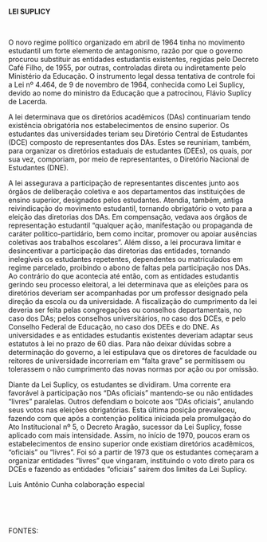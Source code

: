 **LEI SUPLICY**

 

O novo regime político organizado em abril de 1964 tinha no movimento
estudantil um forte elemento de antagonismo, razão por que o governo
procurou substituir as entidades estudantis existentes, regidas pelo
Decreto Café Filho, de 1955, por outras, controladas direta ou
indiretamente pelo Ministério da Educação. O instrumento legal dessa
tentativa de controle foi a Lei nº 4.464, de 9 de novembro de 1964,
conhecida como Lei Suplicy, devido ao nome do ministro da Educação que a
patrocinou, Flávio Suplicy de Lacerda.

A lei determinava que os diretórios acadêmicos (DAs) continuariam tendo
existência obrigatória nos estabelecimentos de ensino superior. Os
estudantes das universidades teriam seu Diretório Central de Estudantes
(DCE) composto de representantes dos DAs. Estes se reuniriam, também,
para organizar os diretórios estaduais de estudantes (DEEs), os quais,
por sua vez, comporiam, por meio de representantes, o Diretório Nacional
de Estudantes (DNE).

A lei assegurava a participação de representantes discentes junto aos
órgãos de deliberação coletiva e aos departamentos das instituições de
ensino superior, designados pelos estudantes. Atendia, também, antiga
reivindicação do movimento estudantil, tornando obrigatório o voto para
a eleição das diretorias dos DAs. Em compensação, vedava aos órgãos de
representação estudantil “qualquer ação, manifestação ou propaganda de
caráter político-partidário, bem como incitar, promover ou apoiar
ausências coletivas aos trabalhos escolares”. Além disso, a lei
procurava limitar e desincentivar a participação das diretorias das
entidades, tornando inelegíveis os estudantes repetentes, dependentes ou
matriculados em regime parcelado, proibindo o abono de faltas pela
participação nos DAs. Ao contrário do que acontecia até então, com as
entidades estudantis gerindo seu processo eleitoral, a lei determinava
que as eleições para os diretórios deveriam ser acompanhadas por um
professor designado pela direção da escola ou da universidade. A
fiscalização do cumprimento da lei deveria ser feita pelas congregações
ou conselhos departamentais, no caso dos DAs; pelos conselhos
universitários, no caso dos DCEs, e pelo Conselho Federal de Educação,
no caso dos DEEs e do DNE. As universidades e as entidades estudantis
existentes deveriam adaptar seus estatutos à lei no prazo de 60 dias.
Para não deixar dúvidas sobre a determinação do governo, a lei
estipulava que os diretores de faculdade ou reitores de universidade
incorreriam em “falta grave” se permitissem ou tolerassem o não
cumprimento das novas normas por ação ou por omissão.

Diante da Lei Suplicy, os estudantes se dividiram. Uma corrente era
favorável à participação nos “DAs oficiais” mantendo-se ou não entidades
“livres” paralelas. Outros defendiam o boicote aos “DAs oficiais”,
anulando seus votos nas eleições obrigatórias. Esta última posição
prevaleceu, fazendo com que após a contenção política iniciada pela
promulgação do Ato Institucional nº 5, o Decreto Aragão, sucessor da Lei
Suplicy, fosse aplicado com mais intensidade. Assim, no início de 1970,
poucos eram os estabelecimentos de ensino superior onde existiam
diretórios acadêmicos, “oficiais” ou “livres”. Foi só a partir de 1973
que os estudantes começaram a organizar entidades “livres” que vingaram,
instituindo o voto direto para os DCEs e fazendo as entidades “oficiais”
saírem dos limites da Lei Suplicy.

Luís Antônio Cunha colaboração especial

 

 

FONTES:

 
